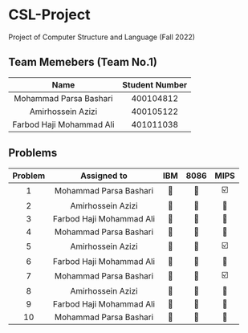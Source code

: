 # CSL-Project
Project of Computer Structure and Language (Fall 2022)

## Team Memebers (Team No.1)
| Name | Student Number |
|:----:|:--------------:|
| Mohammad Parsa Bashari | 400104812 |
| Amirhossein Azizi | 400105122 |
| Farbod Haji Mohammad Ali | 401011038 |

## Problems
| Problem |  Assigned to   |  IBM | 8086 | MIPS | 
|:-------:|:--------------:|:----:|:----:|:----:|
| 1 | Mohammad Parsa Bashari | :black_square_button: | :black_square_button: | :ballot_box_with_check: |
| 2 | Amirhossein Azizi | :black_square_button: | :black_square_button: | :black_square_button: |
| 3 | Farbod Haji Mohammad Ali | :black_square_button: | :black_square_button: | :black_square_button: |
| 4 | Mohammad Parsa Bashari | :black_square_button: | :black_square_button: | :black_square_button: |
| 5 | Amirhossein Azizi | :black_square_button: | :black_square_button: | :ballot_box_with_check: |
| 6 | Farbod Haji Mohammad Ali | :black_square_button: | :black_square_button: | :black_square_button: |
| 7 | Mohammad Parsa Bashari | :black_square_button: | :black_square_button: | :ballot_box_with_check: |
| 8 | Amirhossein Azizi | :black_square_button: | :black_square_button: | :black_square_button: |
| 9 | Farbod Haji Mohammad Ali | :black_square_button: | :black_square_button: | :black_square_button: |
| 10| Mohammad Parsa Bashari | :black_square_button: | :black_square_button: | :black_square_button: |
